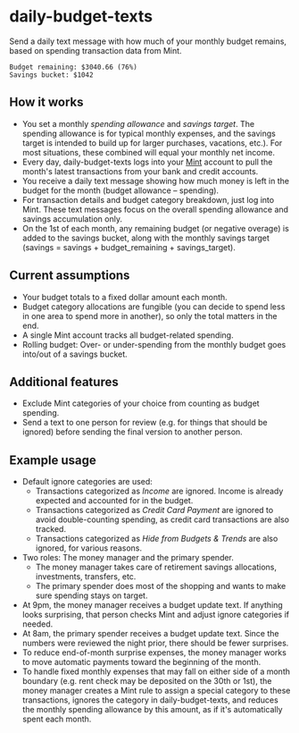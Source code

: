 daily-budget-texts
==================

Send a daily text message with how much of your monthly budget remains, based on spending transaction data from Mint.

    Budget remaining: $3040.66 (76%)
    Savings bucket: $1042

How it works
------------

- You set a monthly _spending allowance_ and _savings target_. The spending allowance is for typical monthly expenses, and the savings target is intended to build up for larger purchases, vacations, etc.). For most situations, these combined will equal your monthly net income.
- Every day, daily-budget-texts logs into your [Mint][] account to pull the month's latest transactions from your bank and credit accounts.
- You receive a daily text message showing how much money is left in the budget for the month (budget allowance – spending).
- For transaction details and budget category breakdown, just log into Mint. These text messages focus on the overall spending allowance and savings accumulation only.
- On the 1st of each month, any remaining budget (or negative overage) is added to the savings bucket, along with the monthly savings target (savings = savings + budget_remaining + savings_target).

Current assumptions
-------------------

- Your budget totals to a fixed dollar amount each month.
- Budget category allocations are fungible (you can decide to spend less in one area to spend more in another), so only the total matters in the end.
- A single Mint account tracks all budget-related spending.
- Rolling budget: Over- or under-spending from the monthly budget goes into/out of a savings bucket.

Additional features
-------------------

- Exclude Mint categories of your choice from counting as budget spending.
- Send a text to one person for review (e.g. for things that should be ignored) before sending the final version to another person.

Example usage
-------------

- Default ignore categories are used:
    - Transactions categorized as _Income_ are ignored. Income is already expected and accounted for in the budget.
    - Transactions categorized as _Credit Card Payment_ are ignored to avoid double-counting spending, as credit card transactions are also tracked.
    - Transactions categorized as _Hide from Budgets & Trends_ are also ignored, for various reasons.
- Two roles: The money manager and the primary spender.
    - The money manager takes care of retirement savings allocations, investments, transfers, etc.
    - The primary spender does most of the shopping and wants to make sure spending stays on target.
- At 9pm, the money manager receives a budget update text. If anything looks surprising, that person checks Mint and adjust ignore categories if needed.
- At 8am, the primary spender receives a budget update text. Since the numbers were reviewed the night prior, there should be fewer surprises.
- To reduce end-of-month surprise expenses, the money manager works to move automatic payments toward the beginning of the month.
- To handle fixed monthly expenses that may fall on either side of a month boundary (e.g. rent check may be deposited on the 30th or 1st), the money manager creates a Mint rule to assign a special category to these transactions, ignores the category in daily-budget-texts, and reduces the monthly spending allowance by this amount, as if it's automatically spent each month.

[Mint]: https://mint.com
